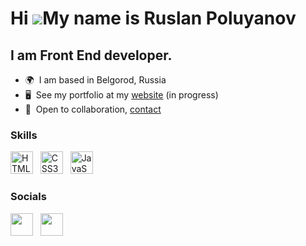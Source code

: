 Hi ![](https://user-images.githubusercontent.com/18350557/176309783-0785949b-9127-417c-8b55-ab5a4333674e.gif)My name is Ruslan Poluyanov
========================================================================================================================================



I am Front End developer.
--------------------------

*   🌍  I am based in Belgorod, Russia
*   🖥️  See my portfolio at my <a target="_blank" rel="noreferrer" href='#'>website</a> (in progress)
*   🤝  Open to collaboration, <a target="_blank" rel="noreferrer" href='https://t.me/whereareyou666'>contact</a>

### Skills

<p align="left">
<a href="https://developer.mozilla.org/en-US/docs/Glossary/HTML5" target="_blank" rel="noreferrer"><img src="https://raw.githubusercontent.com/danielcranney/readme-generator/main/public/icons/skills/html5-colored.svg" width="36" height="36" alt="HTML5" /></a> &nbsp;
<a href="https://www.w3.org/TR/CSS/#css" target="_blank" rel="noreferrer"><img src="https://raw.githubusercontent.com/danielcranney/readme-generator/main/public/icons/skills/css3-colored.svg" width="36" height="36" alt="CSS3" /></a> &nbsp;
 <a href="https://developer.mozilla.org/en-US/docs/Web/JavaScript" target="_blank" rel="noreferrer"><img src="https://raw.githubusercontent.com/danielcranney/readme-generator/main/public/icons/skills/javascript-colored.svg" width="36" height="36" alt="JavaScript" /></a> &nbsp; </p>

### Socials

<p align="left"> <a href="https://t.me/whereareyou666" target="_blank" rel="noreferrer"><img src="https://raw.githubusercontent.com/maurodesouza/profile-readme-generator/master/src/assets/icons/social/telegram/default.svg" width="36" height="36" /></a> &nbsp;
<a href="mailto:poluyanov1809@gmail.com" target="_blank" rel="noreferrer"><img src="https://cdn-icons-png.flaticon.com/512/9068/9068642.png" width="36" height="36" /></a> </p>
